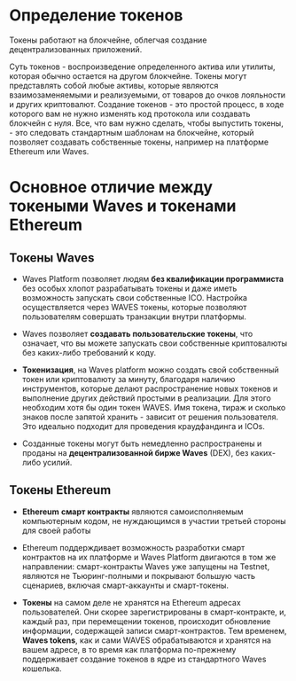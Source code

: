# Определение токенов

Токены работают на блокчейне, облегчая создание децентрализованных приложений.

Суть токенов - воспроизведение определенного актива или утилиты, которая обычно остается на другом блокчейне. 
Токены могут представлять собой любые активы, которые являются взаимозаменяемыми и реализуемыми, от товаров до 
очков лояльности и других криптовалют. Создание токенов - это простой процесс, в ходе которого вам не нужно изменять код протокола или 
создавать блокчейн с нуля. Все, что вам нужно сделать, чтобы выпустить токены, - это следовать 
стандартным шаблонам на блокчейне, который позволяет создавать собственные токены, например на платформе Ethereum или Waves.

# Основное отличие между токеными Waves и токенами Ethereum

## Токены Waves

* Waves Platform позволяет людям **без квалификации программиста** без особых хлопот разрабатывать токены и даже иметь возможность запускать 
свои собственные ICO. Настройка осуществляется через WAVES токены, которые позволяют пользователям совершать транзакции внутри платформы.

* Waves позволяет **создавать пользовательские токены**, что означает, что вы можете запускать свои собственные криптовалюты 
без каких-либо требований к коду.

* **Токенизация**, на Waves platform можно создать свой собственный токен или криптовалюту за минуту, благодаря наличию инструментов, 
которые делают распространение новых токенов и выполнение других действий простыми в реализации. Для этого необходим хотя бы один токен WAVES.
Имя токена, тираж и сколько знаков после запятой хранить - зависит от решения пользователя. Это идеально подходит для проведения краудфандинга и ICOs.

* Созданные токены могут быть немедленно распространены и проданы на **децентрализованной бирже  Waves** (DEX), без каких-либо усилий. 

## Токены Ethereum 

* **Ethereum** **смарт контракты** являются самоисполняемым компьютерным кодом, не нуждающимся в участии третьей стороны для своей работы
* Ethereum поддерждивает возможность разработки смарт контрактов на их платформе и Waves Platform двигаются в том же направлении: смарт-контракты 
Waves уже запущены на Testnet, являются не Тьюринг-полными и покрывают большую часть сценариев, включая смарт-аккаунты и смарт-токены.

* **Токены** на самом деле не хранятся на Ethereum адресах пользователей. Они скорее зарегистрированы в смарт-контракте, и, каждый раз, 
при перемещении токенов, происходит обновление информации, содержащей записи смарт-контрактов. Тем временем, **Waves tokens**, как и сами
WAVES обрабатываются и хранятся на вашем адресе, в то время как платформа по-прежнему поддерживает создание токенов в ядре из стандартного Waves кошелька.


